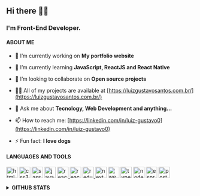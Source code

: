 ## Hi there 👋🏿

### I'm Front-End Developer.

#### ABOUT ME

- 🔭 I’m currently working on **My portfolio website**

- 🌱 I’m currently learning **JavaScript, ReactJS and React Native**

- 👯 I’m looking to collaborate on **Open source projects**

- 👨‍💻 All of my projects are available at [https://luizgustavosantos.com.br/](https://luizgustavosantos.com.br/)

- 💬 Ask me about **Tecnology, Web Development and anything...**

- 📫 How to reach me: [https://linkedin.com/in/luiz-gustavo0](https://linkedin.com/in/luiz-gustavo0)

- ⚡ Fun fact: **I love dogs**


#### LANGUAGES AND TOOLS
<p align="left">
<a href="https://www.w3.org/html/" target="_blank" rel="noreferrer"><img src="https://cdn.jsdelivr.net/gh/devicons/devicon/icons/html5/html5-plain.svg" alt='html5' width="30" height="30" /></a> <a href="https://www.w3schools.com/css/" target="_blank" rel="noreferrer"> <img src="https://cdn.jsdelivr.net/gh/devicons/devicon/icons/css3/css3-plain.svg" alt='css3' width="30" height="30"  /></a> <a href="https://sass-lang.com" target="_blank" rel="noreferrer"><img src="https://cdn.jsdelivr.net/gh/devicons/devicon/icons/sass/sass-original.svg" alt='sass' width="30" height="30" /></a> <a href="https://developer.mozilla.org/en-US/docs/Web/JavaScript" target="_blank" rel="noreferrer"><img src="https://cdn.jsdelivr.net/gh/devicons/devicon/icons/javascript/javascript-plain.svg" alt='javascript' width="30" height="30" /></a> <a href="https://reactjs.org/" target="_blank" rel="noreferrer"><img src="https://cdn.jsdelivr.net/gh/devicons/devicon/icons/react/react-original-wordmark.svg" alt="reactjs" width="30" height="30" /> </a> <a href="https://reactnative.dev/" target="_blank" rel="noreferrer"><img src="https://reactnative.dev/img/header_logo.svg" alt="reactnative" width="30" height="30"/></a> <a href="https://redux.js.org" target="_blank" rel="noreferrer"><img src="https://cdn.jsdelivr.net/gh/devicons/devicon/icons/redux/redux-original.svg" alt="redux" width="30" height="30" /> </a> <a href="https://nextjs.org/" target="_blank" rel="noreferrer"><img src="https://cdn.jsdelivr.net/gh/devicons/devicon/icons/nextjs/nextjs-original.svg" alt="next.js" width="30" height="30" /></a> <a href="https://webpack.js.org" target="_blank" rel="noreferrer"> <img src="https://cdn.jsdelivr.net/gh/devicons/devicon/icons/webpack/webpack-plain.svg" alt="webpack" width="30" height="30"/></a> <a href="https://www.typescriptlang.org/" target="_blank" rel="noreferrer"> <img src="https://cdn.jsdelivr.net/gh/devicons/devicon/icons/typescript/typescript-plain.svg" alt="typescript" width="30" height="30" /></a> <a href="https://nodejs.org" target="_blank" rel="noreferrer"> <img src="https://cdn.jsdelivr.net/gh/devicons/devicon/icons/nodejs/nodejs-plain.svg" alt="node.js" width="30" height="30" /></a> <a href="https://expressjs.com" target="_blank" rel="noreferrer"> <img src="https://cdn.jsdelivr.net/gh/devicons/devicon/icons/express/express-original.svg" alt="espress.js" width="30" height="30" /></a> <a href="https://www.postgresql.org" target="_blank" rel="noreferrer"> <img src="https://cdn.jsdelivr.net/gh/devicons/devicon/icons/postgresql/postgresql-plain.svg" alt="postgresql" width="30" height="30"/></a>
</p>
<details>
  <summary >
     <b>GITHUB STATS</b> 
    </summary>
  <br>
  

<span><img align="left" width='45%' height="200" src="https://github-readme-stats.vercel.app/api/top-langs?username=luiz-gustavo0&show_icons=true&locale=en&layout=compact" alt="luiz-gustavo0" /></span>

<span><img align="right" width='45%' height="200" src="https://github-readme-stats.vercel.app/api?username=luiz-gustavo0&show_icons=true&locale=en" alt="luiz-gustavo0" /></span>

<!-- <p><img align="center" width="30" height="30" src="https://github-readme-streak-stats.herokuapp.com/?user=luiz-gustavo0&" alt="luiz-gustavo0" /></p> -->
</details>






